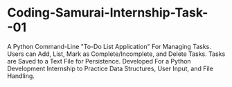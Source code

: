 # Coding-Samurai-Internship-Task--01
A Python Command-Line "To-Do List Application" For Managing Tasks. Users can Add, List, Mark as Complete/Incomplete, and Delete Tasks. Tasks are Saved to a Text File for Persistence. Developed For a Python Development Internship to Practice Data Structures, User Input, and File Handling.
